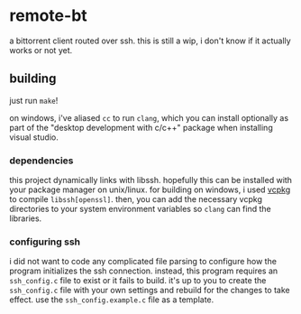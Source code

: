 # remote-bt
a bittorrent client routed over ssh. this is still a wip, i don't know if it actually works or not yet.
## building
just run `make`!

on windows, i've aliased `cc` to run `clang`, which you can install optionally as part of the "desktop development with c/c++" package when installing visual studio.
### dependencies
this project dynamically links with libssh. hopefully this can be installed with your package manager on unix/linux. for building on windows, i used [vcpkg](https://github.com/microsoft/vcpkg) to compile `libssh[openssl]`. then, you can add the necessary vcpkg directories to your system environment variables so `clang` can find the libraries.
### configuring ssh
i did not want to code any complicated file parsing to configure how the program initializes the ssh connection. instead, this program requires an `ssh_config.c` file to exist or it fails to build. it's up to you to create the `ssh_config.c` file with your own settings and rebuild for the changes to take effect. use the `ssh_config.example.c` file as a template.
